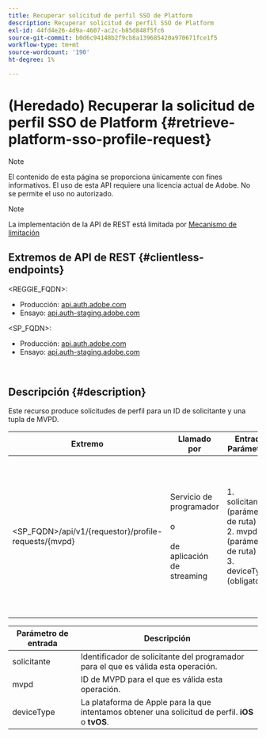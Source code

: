 ```yaml
---
title: Recuperar solicitud de perfil SSO de Platform
description: Recuperar solicitud de perfil SSO de Platform
exl-id: 44fd4e26-4d9a-4607-ac2c-b85d848f5fc6
source-git-commit: b0d6c94148b2f9cb8a139685420a970671fce1f5
workflow-type: tm+mt
source-wordcount: '190'
ht-degree: 1%

---
```


# (Heredado) Recuperar la solicitud de perfil SSO de Platform {#retrieve-platform-sso-profile-request}

>[!NOTE]
>
>El contenido de esta página se proporciona únicamente con fines informativos. El uso de esta API requiere una licencia actual de Adobe. No se permite el uso no autorizado.

>[!NOTE]
>
> La implementación de la API de REST está limitada por [Mecanismo de limitación](/help/authentication/integration-guide-programmers/throttling-mechanism.md)

## Extremos de API de REST {#clientless-endpoints}

&lt;REGGIE_FQDN>:

* Producción: [api.auth.adobe.com](http://api.auth.adobe.com/)
* Ensayo: [api.auth-staging.adobe.com](http://api.auth-staging.adobe.com/)

&lt;SP_FQDN>:

* Producción: [api.auth.adobe.com](http://api.auth.adobe.com/)
* Ensayo: [api.auth-staging.adobe.com](http://api.auth-staging.adobe.com/)

</br>

## Descripción {#description}

Este recurso produce solicitudes de perfil para un ID de solicitante y una tupla de MVPD.


| Extremo | Llamado </br> por | Entrada   </br>Parámetros | Método HTTP </br> | Respuesta | Respuesta HTTP </br> |
| --- | --- | --- | --- | --- | --- |
| &lt;SP_FQDN>/api/v1/{requestor}/profile-requests/{mvpd} | Servicio de programador </br></br>o</br></br>de aplicación de streaming | 1. solicitante (parámetro de ruta)</br>2. mvpd (parámetro de ruta)</br>3. deviceType (obligatorio) | GET | El Content-Type de respuesta será application/octet-stream, ya que la carga útil real es opaca para la aplicación cliente.</br></br>La aplicación debe reenviar la respuesta al motor de SSO de Platform</br></br>para obtener un SSO de perfil. | 200 - Éxito   </br>400 - Solicitud incorrecta |


| Parámetro de entrada | Descripción |
| --------------- | -------------------------------------------------------------------------------------------------------- |
| solicitante | Identificador de solicitante del programador para el que es válida esta operación. |
| mvpd | ID de MVPD para el que es válida esta operación. |
| deviceType | La plataforma de Apple para la que intentamos obtener una solicitud de perfil.  **iOS** o **tvOS**. |
